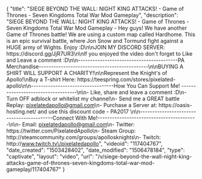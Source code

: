 {
    "title": "SIEGE BEYOND THE WALL: NIGHT KING ATTACKS! - Game of Thrones - Seven Kingdoms Total War Mod Gameplay",
    "description": "SIEGE BEYOND THE WALL: NIGHT KING ATTACKS! - Game of Thrones - Seven Kingdoms Total War Mod Gameplay - Hey guys! We have another Game of Thrones battle! We are using a custom map called Hardhome. This is an epic survival battle, where Jon Snow and Tormund fight against a HUGE army of Wights. Enjoy :D\n\nJOIN MY DISCORD SERVER: https:\/\/discord.gg\/JjR7UR3\n\nIf you enjoyed the video don't forget to Like and Leave a comment :D\n\n-----------------------------------------PA Merchandise---------------------------------------------\n\nBUYING A SHIRT WILL SUPPORT A CHARITY!\n\nRepresent the Knight's of Apollo!\nBuy a T-shirt Here: https:\/\/teespring.com\/stores\/pixelated-apollo\n\n----------------------------------How You Can Support Me! -----------------------------------\n\n- Like, share and leave a comment :D\n- Turn OFF adblock or whitelist my channel\n- Send me a GREAT battle Replay: pixelatedapollo@gmail.com\n- Purchase a Server at: https:\/\/oasis-hosting.net\/ and use this discount code - PA2017 \n\n------------------------------------------Connect With Me!-----------------------------------------\n\n- Email: pixelatedapollo@gmail.com\n- Twitter: https:\/\/twitter.com\/PixelatedApollo\n- Steam Group:  http:\/\/steamcommunity.com\/groups\/apollosknights\n- Twitch: http:\/\/www.twitch.tv\/pixelatedapollo",
    "videoid": "117404767",
    "date_created": "1503428402",
    "date_modified": "1506478184",
    "type": "captivate",
    "layout": "video",
    "url": "\/v\/siege-beyond-the-wall-night-king-attacks-game-of-thrones-seven-kingdoms-total-war-mod-gameplay\/117404767"
}